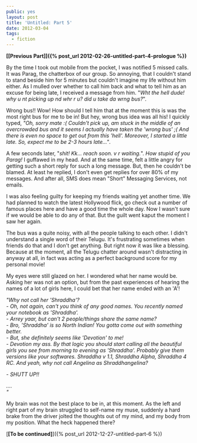 ```yaml
---
public: yes
layout: post
title: 'Untitled: Part 5'
date: 2012-03-04
tags:
  - fiction
---
```


**[\[Previous Part\]]({% post_url 2012-02-26-untitled-part-4-prologue %})**

By the time I took out mobile from the pocket, I was notified 5 missed calls. It was Parag, the chatterbox of our group. So annoying, that I couldn't stand to stand beside him for 5 minutes but couldn't imagine my life without him either. As I mulled over whether to call him back and what to tell him as an excuse for being late, I received a message from him. "_Wht the hell dude! why u nt picking up nd whr r u? did u take da wrng bus?_".

Wrong bus!! Wow! How should I tell him that at the moment this is was the most right bus for me to be in! But hey, wrong bus idea was all his! I quickly typed, _"Oh, sorry mate :( Couldn't pick up, am stuck in the middle of an overcrowded bus and it seems I actually have taken the 'wrong bus' ;( And there is even no space to get out from this 'hell'. Moreover, I started a little late. So, expect me to be 2-3 hours late..."_.

A few seconds later, "_shit! Kk... reach soon. v r waiting._". _How stupid of you Parag!_ I guffawed in my head. And at the same time, felt a little angry for getting such a short reply for such a long message. But, then he couldn't be blamed. At least he replied, I don't even get replies for over 80% of my messages. And after all, SMS does mean "Short" Messaging Services, not emails.

I was also feeling guilty for keeping my friends waiting yet another time. We had planned to watch the latest Hollywood flick, go check out a number of famous places here and have a good time the whole day. Now I wasn't sure if we would be able to do any of that. But the guilt went kaput the moment I saw her again.

The bus was a quite noisy, with all the people talking to each other. I didn't understand a single word of their Telugu. It's frustrating sometimes when friends do that and I don't get anything. But right now it was like a blessing. Because at the moment, all the Telugu chatter around wasn't distracting in anyway at all, in fact was acting as a perfect background score for my personal movie!

My eyes were still glazed on her. I wondered what her name would be. Asking her was not an option, but from the past experiences of hearing the names of a lot of girls here, I could bet that her name ended with an 'A'!

_"Why not call her 'Shraddha'?   
\- Oh, not again, can't you think of any good names. You recently named your notebook as 'Shraddha'.  
\- Arrey yaar, but can't 2 people/things share the same name?  
\- Bro, 'Shraddha' is so North Indian! You gotta come out with something better.  
\- But, she definitely seems like 'Devotion' to me!  
\- Devotion my ass. By that logic you should start calling all the beautiful girls you see from morning to evening as 'Shraddha'. Probably give them versions like your softwares. Shraddha v 1.1, Shraddha Alpha, Shraddha 4 RC. And yeah, why not call Angelina as Shraddhangelina?_

_\- SHUTT UP!!_

_....  
"_

My brain was not the best place to be in, at this moment. As the left and right part of my brain struggled to self-name my muse, suddenly a hard brake from the driver jolted the thoughts out of my mind, and my body from my position. What the heck happened there?

[**\[To be continued\]**]({% post_url 2012-12-27-untitled-part-6 %})
